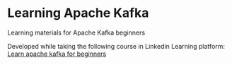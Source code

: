 # Learning Apache Kafka

Learning materials for Apache Kafka beginners

Developed while taking the following course in Linkedin Learning platform:
[Learn apache kafka for beginners](https://www.linkedin.com/learning/learn-apache-kafka-for-beginners/)


